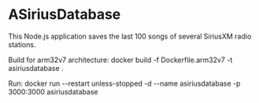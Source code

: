 # ASiriusDatabase
This Node.js application saves the last 100 songs of several SiriusXM radio stations.

Build for arm32v7 architecture: docker build -f Dockerfile.arm32v7 -t asiriusdatabase .

Run: docker run --restart unless-stopped -d --name asiriusdatabase -p 3000:3000 asiriusdatabase
